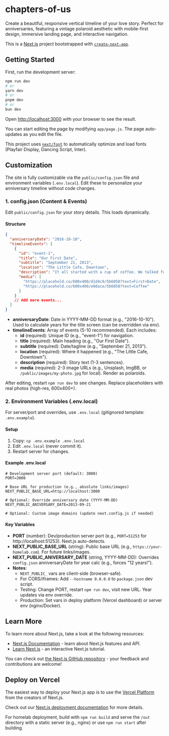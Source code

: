 # chapters-of-us

Create a beautiful, responsive vertical timeline of your love story. Perfect for anniversaries, featuring a vintage polaroid aesthetic with mobile-first design, immersive landing page, and interactive navigation.

This is a [Next.js](https://nextjs.org) project bootstrapped with [`create-next-app`](https://github.com/vercel/next.js/tree/canary/packages/create-next-app).

## Getting Started

First, run the development server:

```bash
npm run dev
# or
yarn dev
# or
pnpm dev
# or
bun dev
```

Open [http://localhost:3000](http://localhost:3000) with your browser to see the result.

You can start editing the page by modifying `app/page.js`. The page auto-updates as you edit the file.

This project uses [`next/font`](https://nextjs.org/docs/app/building-your-application/optimizing/fonts) to automatically optimize and load fonts (Playfair Display, Dancing Script, Inter).

## Customization

The site is fully customizable via the `public/config.json` file and environment variables (`.env.local`). Edit these to personalize your anniversary timeline without code changes.

### 1. config.json (Content & Events)

Edit `public/config.json` for your story details. This loads dynamically.

#### Structure

```json
{
  "anniversaryDate": "2016-10-10",
  "timelineEvents": [
    {
      "id": "event-1",
      "title": "Our First Date",
      "subtitle": "September 21, 2013",
      "location": "The Little Cafe, Downtown",
      "description": "It all started with a cup of coffee. We talked for hours and it felt like minutes. I knew something special was beginning.",
      "media": [
        "https://placehold.co/600x400/d1d4c9/5b6058?text=First+Date",
        "https://placehold.co/600x400/e0dace/5b6058?text=Coffee"
      ]
    }
    // Add more events...
  ]
}
```

- **anniversaryDate**: Date in YYYY-MM-DD format (e.g., "2016-10-10"). Used to calculate years for the title screen (can be overridden via env).
- **timelineEvents**: Array of events (5-10 recommended). Each includes:
  - **id** (required): Unique ID (e.g., "event-1") for navigation.
  - **title** (required): Main heading (e.g., "Our First Date").
  - **subtitle** (required): Date/tagline (e.g., "September 21, 2013").
  - **location** (required): Where it happened (e.g., "The Little Cafe, Downtown").
  - **description** (required): Story text (1-3 sentences).
  - **media** (required): 2-3 image URLs (e.g., Unsplash, ImgBB, or `/public/images/my-photo.jpg` for local). Render as polaroids.

After editing, restart `npm run dev` to see changes. Replace placeholders with real photos (high-res, 600x400+).

### 2. Environment Variables (.env.local)

For server/port and overrides, use `.env.local` (gitignored template: `.env.example`).

#### Setup
1. Copy: `cp .env.example .env.local`
2. Edit `.env.local` (never commit it).
3. Restart server for changes.

#### Example .env.local
```
# Development server port (default: 3000)
PORT=3000

# Base URL for production (e.g., absolute links/images)
NEXT_PUBLIC_BASE_URL=http://localhost:3000

# Optional: Override anniversary date (YYYY-MM-DD)
NEXT_PUBLIC_ANIVERSARY_DATE=2013-09-21

# Optional: Custom image domains (update next.config.js if needed)
```

#### Key Variables
- **PORT** (number): Dev/production server port (e.g., `PORT=51253` for http://localhost:51253). Next.js auto-detects.
- **NEXT_PUBLIC_BASE_URL** (string): Public base URL (e.g., `https://your-homelab.com`). For future links/images.
- **NEXT_PUBLIC_ANIVERSARY_DATE** (string, YYYY-MM-DD): Overrides `config.json` anniversaryDate for year calc (e.g., forces "12 years!").
- **Notes**:
  - `NEXT_PUBLIC_` vars are client-side (browser-safe).
  - For CORS/iframes: Add `--hostname 0.0.0.0` to `package.json` dev script.
  - Testing: Change PORT, restart `npm run dev`, visit new URL. Year updates via env override.
  - Production: Set vars in deploy platform (Vercel dashboard) or server env (nginx/Docker).

## Learn More

To learn more about Next.js, take a look at the following resources:

- [Next.js Documentation](https://nextjs.org/docs) - learn about Next.js features and API.
- [Learn Next.js](https://nextjs.org/learn) - an interactive Next.js tutorial.

You can check out [the Next.js GitHub repository](https://github.com/vercel/next.js) - your feedback and contributions are welcome!

## Deploy on Vercel

The easiest way to deploy your Next.js app is to use the [Vercel Platform](https://vercel.com/new?utm_medium=default-template&filter=next.js&utm_source=create-next-app&utm_campaign=create-next-app-readme) from the creators of Next.js.

Check out our [Next.js deployment documentation](https://nextjs.org/docs/app/building-your-application/deploying) for more details.

For homelab deployment, build with `npm run build` and serve the `/out` directory with a static server (e.g., nginx) or use `npm run start` after building.
